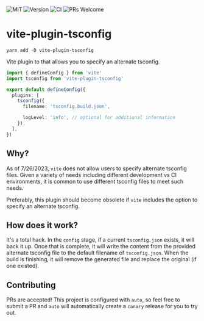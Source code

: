 ![MIT](https://img.shields.io/github/license/alienfast/vite-plugin-tsconfig?style=for-the-badge)
![Version](https://img.shields.io/github/package-json/v/alienfast/vite-plugin-tsconfig?style=for-the-badge)
![CI](https://img.shields.io/github/actions/workflow/status/alienfast/vite-plugin-tsconfig/release.yml?style=for-the-badge)
![PRs Welcome](https://img.shields.io/badge/PRs-Welcome-brightgreen.svg?style=for-the-badge)

# vite-plugin-tsconfig

`yarn add -D vite-plugin-tsconfig`

Vite plugin to that allows you to specify an alternate tsconfig.

```ts
import { defineConfig } from 'vite'
import tsconfig from 'vite-plugin-tsconfig'

export default defineConfig({
  plugins: [
    tsconfig({
      filename: 'tsconfig.build.json',

      logLevel: 'info', // optional for additional information
    }),
  ],
})
```

## Why?

As of 7/26/2023, `vite` does not allow users to specify alternate tsconfig files. Given a variety of needs including different development
vs CI environments, it is common to use different tsconfig files to meet such needs.

Preferably, this plugin should become obsolete if `vite` includes the option to specify an alternate tsconfig.

## How does it work?

It's a total hack. In the `config` stage, if a current `tsconfig.json` exists, it will back it up. Once that is complete, it will write the content from the provided
alternate tsconfig file to the default filename of `tsconfig.json`. When the build is finishing, it will remove the generated file and replace the original (if one existed).

## Contributing

PRs are accepted! This project is configured with `auto`, so feel free to submit a PR and `auto` will automatically create a `canary` release for you to try out.

